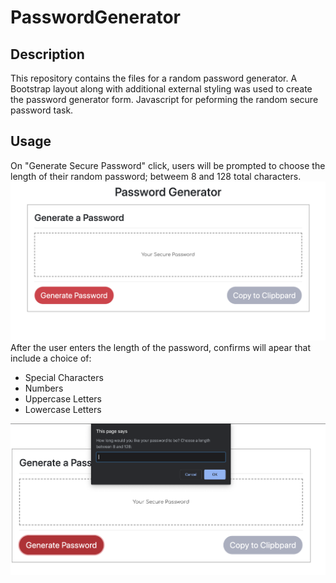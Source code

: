 # PasswordGenerator
<h2>Description</h2>
This repository contains the files for a random password generator.  
A Bootstrap layout along with additional external styling was used to create the password generator form.
Javascript  for peforming the random secure password task.

<h2>Usage</h2>
On "Generate Secure Password" click, users will be prompted to choose the length of their random password; betweem 8 and 128 total characters.
<img src="images/interface.png" alt="password generator interface">
After the user enters the length of the password, confirms will apear that include a choice of:
  <ul><li>Special Characters</li>
      <li>Numbers</li>
      <li>Uppercase Letters</li>
      <li>Lowercase Letters</li></ul>
<img src="images/prompt.png" alt="prompt">

